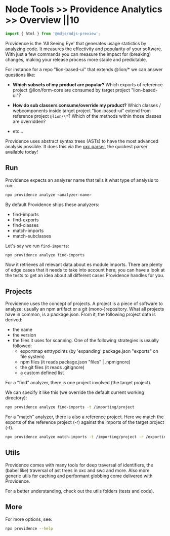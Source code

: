 # Node Tools >> Providence Analytics >> Overview ||10

```js script
import { html } from '@mdjs/mdjs-preview';
```

Providence is the 'All Seeing Eye' that generates usage statistics by analyzing code.
It measures the effectivity and popularity of your software.
With just a few commands you can measure the impact for (breaking) changes, making
your release process more stable and predictable.

For instance for a repo "lion-based-ui" that extends @lion/\* we can answer questions like:

- **Which subsets of my product are popular?**
  Which exports of reference project @lion/form-core are consumed by target project "lion-based-ui"?

- **How do sub classers consume/override my product?**
  Which classes / webcomponents inside target project "lion-based-ui" extend from reference project `@lion/\*`?
  Which of the methods within those classes are overridden?

- etc...

Providence uses abstract syntax trees (ASTs) to have the most advanced analysis possible.
It does this via the [oxc parser](https://oxc.rs/docs/guide/usage/parser.html), the quickest parser available today!

## Run

Providence expects an analyzer name that tells it what type of analysis to run:

```bash
npx providence analyze <analyzer-name>
```

By default Providence ships these analyzers:

- find-imports
- find-exports
- find-classes
- match-imports
- match-subclasses

Let's say we run `find-imports`:

```bash
npx providence analyze find-imports
```

Now it retrieves all relevant data about es module imports.
There are plenty of edge cases that it needs to take into account here;
you can have a look at the tests to get an idea about all different cases Providence handles for you.

## Projects

Providence uses the concept of projects. A project is a piece of software to analyze:
usually an npm artifact or a git (mono-)repository. What all projects have in common,
is a package.json. From it, the following project data is derived:

- the name
- the version
- the files it uses for scanning. One of the following strategies is usually followed:
  - exportmap entrypoints (by 'expanding' package.json "exports" on file system)
  - npm files (it reads package.json "files" | .npmignore)
  - the git files (it reads .gitignore)
  - a custom defined list

For a "find" analyzer, there is one project involved (the target project).

We can specify it like this (we override the default current working directory):

```bash
npx providence analyze find-imports -t /importing/project
```

For a "match" analyzer, there is also a reference project.
Here we match the exports of the reference project (-r) against the imports of the target project (-t).

```bash
npx providence analyze match-imports -t /importing/project -r /exporting/project
```

## Utils

Providence comes with many tools for deep traversal of identifiers,
the (babel like) traversal of ast trees in oxc and swc and more.
Also more generic utils for caching and performant globbing come delivered with Providence.

For a better understanding, check out the utils folders (tests and code).

## More

For more options, see:

```bash
npx providence --help
```

